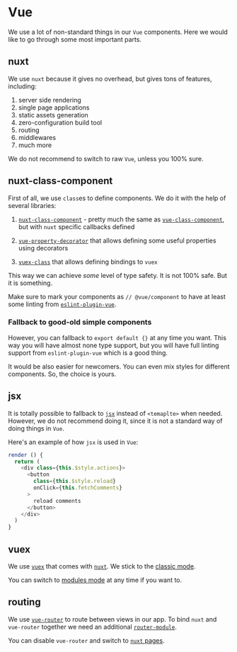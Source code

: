# Vue

We use a lot of non-standard things in our `Vue` components.
Here we would like to go through some most important parts.

## nuxt

We use `nuxt` because it gives no overhead, 
but gives tons of features, including:

1. server side rendering
2. single page applications
3. static assets generation
4. zero-configuration build tool
5. routing
6. middlewares
7. much more

We do not recommend to switch to raw `Vue`, unless you 100% sure.

## nuxt-class-component

First of all, we use `class`es to define components. 
We do it with the help of several libraries:

1. [`nuxt-class-component`][nuxt-class-component] - pretty much the same as
   [`vue-class-component`][vue-class-component], but with `nuxt` specific 
   callbacks defined

2. [`vue-property-decorator`][vue-property-decorator] that allows defining 
   some useful properties using decorators

3. [`vuex-class`][vuex-class] that allows defining bindings to `vuex`

This way we can achieve *some* level of type safety. It is not 100% safe.
But it is something.

Make sure to mark your components as `// @vue/component` to have at least
some linting from [`eslint-plugin-vue`][eslint-plugin-vue].

### Fallback to good-old simple components

However, you can fallback to `export default {}` at any time you want.
This way you will have almost none type support, but you will have full 
linting support from `eslint-plugin-vue` which is a good thing.

It would be also easier for newcomers.
You can even mix styles for different components.
So, the choice is yours.

## jsx

It is totally possible to fallback 
to [`jsx`](https://vuejs.org/v2/guide/render-function.html)
instead of `<temaplte>` when needed.
However, we do not recommend doing it, 
since it is not a standard way of doing things in `Vue`.

Here's an example of how `jsx` is used in `Vue`:

```js
render () {
  return (
    <div class={this.$style.actions}>
      <button
        class={this.$style.reload}
        onClick={this.fetchComments}
      >
        reload comments
      </button>
    </div>
  )
}
```

## vuex

We use [`vuex`](https://vuex.vuejs.org) that comes 
with [`nuxt`](https://nuxtjs.org/guide/vuex-store/). 
We stick to the [classic mode][classic-mode].

You can switch to [modules mode][modules-mode] at any time if you want to.

## routing

We use [`vue-router`](http://router.vuejs.org/) 
to route between views in our app.
To bind `nuxt` and `vue-router` together we need an additional 
[`router-module`](https://github.com/nuxt-community/router-module).

You can disable `vue-router` and switch 
to [`nuxt` pages](https://nuxtjs.org/guide/routing).

[nuxt-class-component]: https://github.com/nuxt-community/nuxt-class-component
[vue-class-component]: https://github.com/vuejs/vue-class-component
[vue-property-decorator]: https://github.com/kaorun343/vue-property-decorator
[vuex-class]: https://github.com/ktsn/vuex-class/
[eslint-plugin-vue]: https://github.com/vuejs/eslint-plugin-vue
[classic-mode]: https://nuxtjs.org/guide/vuex-store#classic-mode
[modules-mode]: https://nuxtjs.org/guide/vuex-store#modules-mode
